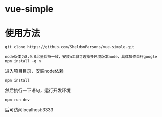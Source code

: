# vue-simple

# 使用方法
```
git clone https://github.com/SheldonParsons/vue-simple.git
```
```
node版本为8.9.0尽量保持一致，安装n工具可选择多环境版本node，具体操作自行google
npm install -g n
```
进入项目目录，安装node依赖
```
npm install
```
然后执行一下语句，运行开发环境
```
npm run dev
```
后可访问localhost:3333
